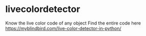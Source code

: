 # livecolordetector
Know the live color code of any object
Find the entire code here https://myblindbird.com/live-color-detector-in-python/
